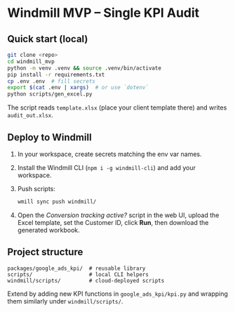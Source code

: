 # Windmill MVP – Single KPI Audit

## Quick start (local)

```bash
git clone <repo>
cd windmill_mvp
python -m venv .venv && source .venv/bin/activate
pip install -r requirements.txt
cp .env .env  # fill secrets
export $(cat .env | xargs)  # or use `dotenv`
python scripts/gen_excel.py
```

The script reads `template.xlsx` (place your client template there) and writes `audit_out.xlsx`.

## Deploy to Windmill

1. In your workspace, create secrets matching the env var names.
2. Install the Windmill CLI (`npm i -g windmill-cli`) and add your workspace.
3. Push scripts:  

   ```bash
   wmill sync push windmill/
   ```

4. Open the *Conversion tracking active?* script in the web UI, upload the Excel template, set the Customer ID, click **Run**, then download the generated workbook.

## Project structure

```
packages/google_ads_kpi/  # reusable library
scripts/                  # local CLI helpers
windmill/scripts/         # cloud-deployed scripts
```

Extend by adding new KPI functions in `google_ads_kpi/kpi.py` and wrapping them similarly under `windmill/scripts/`.